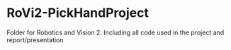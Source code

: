 # RoVi2-PickHandProject
Folder for Robotics and Vision 2. Including all code used in the project and report/presentation
